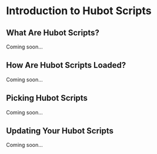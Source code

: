 # Introduction to Hubot Scripts

## What Are Hubot Scripts?

Coming soon...

## How Are Hubot Scripts Loaded?

Coming soon...

## Picking Hubot Scripts

Coming soon...

## Updating Your Hubot Scripts

Coming soon...

